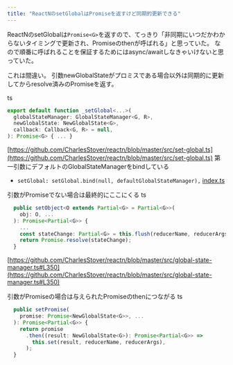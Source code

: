```yaml
---
title: "ReactNのsetGlobalはPromiseを返すけど同期的更新できる"
---
```


ReactNのsetGlobalは`Promise<G>`を返すので、てっきり「非同期にいつだかわからないタイミングで更新され、Promiseのthenが呼ばれる」と思っていた。
なので順番に呼ばれることを保証するためにはasync/awaitしなきゃいけないと思っていた。

これは間違い。
引数newGlobalStateがプロミスである場合以外は同期的に更新してからresolve済みのPromiseを返す。

ts

```typescript
export default function _setGlobal<...>(
  globalStateManager: GlobalStateManager<G, R>,
  newGlobalState: NewGlobalState<G>,
  callback: Callback<G, R> = null,
): Promise<G> { ... }
```

[https://github.com/CharlesStover/reactn/blob/master/src/set-global.ts](https://github.com/CharlesStover/reactn/blob/master/src/set-global.ts)
第一引数にデフォルトのGlobalStateManagerをbindしている
- `setGlobal: setGlobal.bind(null, defaultGlobalStateManager),` [index.ts](https://github.com/CharlesStover/reactn/blob/master/src/index.ts)

引数がPromiseでない場合は最終的にここにくる
ts

```typescript
  public setObject<O extends Partial<G> = Partial<G>>(
    obj: O, ...
  ): Promise<Partial<G>> {
    ...
    const stateChange: Partial<G> = this.flush(reducerName, reducerArgs);
    return Promise.resolve(stateChange);
  } 
```

[https://github.com/CharlesStover/reactn/blob/master/src/global-state-manager.ts#L350](https://github.com/CharlesStover/reactn/blob/master/src/global-state-manager.ts#L350)

引数がPromiseの場合は与えられたPromiseのthenにつながる
ts

```typescript
  public setPromise(
    promise: Promise<NewGlobalState<G>>, ...
  ): Promise<Partial<G>> {
    return promise
      .then((result: NewGlobalState<G>): Promise<Partial<G>> =>
        this.set(result, reducerName, reducerArgs),
      );
  }
```

